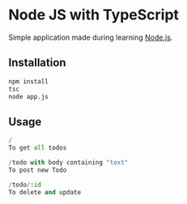# Node JS with TypeScript

Simple application made during learning [Node.js](https://www.udemy.com/course/nodejs-the-complete-guide).

## Installation

```bash
npm install
tsc
node app.js
```

## Usage

```python
/
To get all todos

/todo with body containing "text" 
To post new Todo

/todo/:id
To delete and update
```
